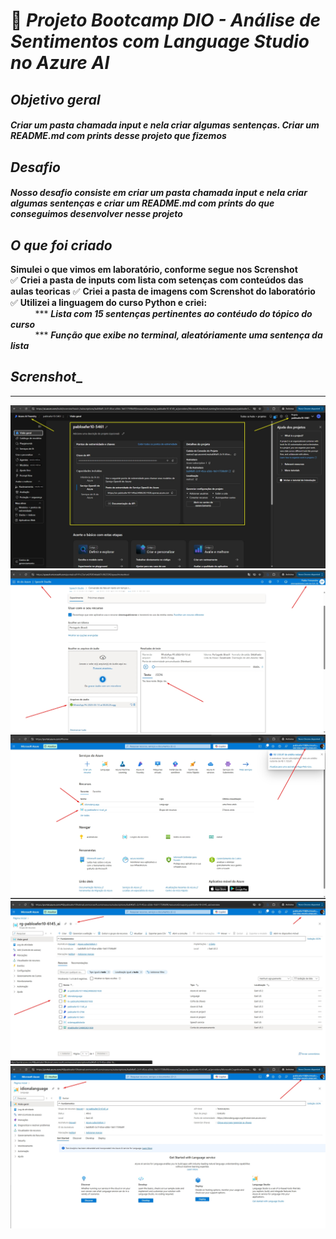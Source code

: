 

# 🏦 _**Projeto Bootcamp DIO - Análise de Sentimentos com Language Studio no Azure AI**_

## _**Objetivo geral**_
##### **Criar um pasta chamada input e nela criar algumas sentenças. Criar um README.md com prints desse projeto que fizemos**

## _**Desafio**_
##### **Nosso desafio consiste em criar um pasta chamada input e nela criar algumas sentenças e criar um README.md com prints do que conseguimos desenvolver nesse projeto**

## _**O que foi criado**_
**Simulei o que vimos em laboratório, conforme segue nos Screnshot**   
✅ **Criei a pasta de inputs com lista com setenças com conteúdos das aulas teoricas** 
✅ **Criei a pasta de imagens com Screnshot do laboratório**  
✅ **Utilizei a linguagem do curso Python e criei:**   
&nbsp;&nbsp;&nbsp;&nbsp;&nbsp;&nbsp;&nbsp;&nbsp;&nbsp; *** _**Lista com 15 sentenças pertinentes ao contéudo do tópico do curso**_  
&nbsp;&nbsp;&nbsp;&nbsp;&nbsp;&nbsp;&nbsp;&nbsp;&nbsp; *** _**Função que exibe no terminal, aleatóriamente uma sentença da lista**_  



## _**Screnshot**__
-------------------------------------------------------------------------------------------
![Captura de imagem Azure Al Foundry](imagens/Azure_AI_Foundry.jpg)  
![Captura de imagem Azure_AI_Speech_Studio](imagens/Azure_AI_Speech_Studio.jpg)  
![Captura de imagem Azure_Portal](imagens/Azure_Portal.jpg)   
![Captura de imagem Azure_Portal1](imagens/Azure_Portal1.jpg)    
![Captura de imagem Azure_Portal3](imagens/Azure_Portal3.jpg)  
 
